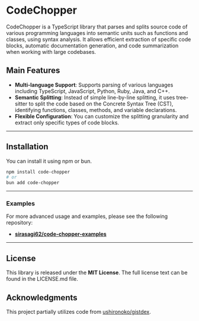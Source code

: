 # CodeChopper

CodeChopper is a TypeScript library that parses and splits source code of various programming languages into semantic units such as functions and classes, using syntax analysis. It allows efficient extraction of specific code blocks, automatic documentation generation, and code summarization when working with large codebases.

## Main Features

* **Multi-language Support**: Supports parsing of various languages including TypeScript, JavaScript, Python, Ruby, Java, and C++. 
* **Semantic Splitting**: Instead of simple line-by-line splitting, it uses tree-sitter to split the code based on the Concrete Syntax Tree (CST), identifying functions, classes, methods, and variable declarations. 
* **Flexible Configuration**: You can customize the splitting granularity and extract only specific types of code blocks.

-----

## Installation

You can install it using npm or bun.

```bash
npm install code-chopper
# or
bun add code-chopper
```

-----


### Examples

For more advanced usage and examples, please see the following repository:

* **[sirasagi62/code-chopper-examples](https://github.com/sirasagi62/code-chopper-examples)**

----
## License

This library is released under the **MIT License**. The full license text can be found in the LICENSE.md file.

## Acknowledgments

This project partially utilizes code from [ushironoko/gistdex](https://github.com/ushironoko/gistdex).
